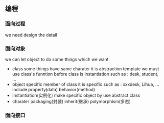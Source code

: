 ##  编程
###   面向过程
we need design the detail



###   面向对象
we can let object to do some things which we want
* class
some things have same charater
it is abstraction template
we must use class's funntion before class is instantiation
such as : desk, student, ...
* object 
specific member of class
it is specific
such as : xxxdesk, Lihua, ...
include
property(data)
behavior(method)
* instantiation(实例化)
make specific object by use abstract class
* charater
packaging(封装)
inherit(继承)
polymorphism(多态)



###   面向接口



